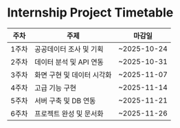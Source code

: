 # Internship Project Timetable

| 주차  | 주제                       | 마감일      |
| ----- | -------------------------- | ----------- |
| 1주차 | 공공데이터 조사 및 기획    | ~2025-10-24 |
| 2주차 | 데이터 분석 및 API 연동    | ~2025-10-31 |
| 3주차 | 화면 구현 및 데이터 시각화 | ~2025-11-07 |
| 4주차 | 고급 기능 구현             | ~2025-11-14 |
| 5주차 | 서버 구축 및 DB 연동       | ~2025-11-21 |
| 6주차 | 프로젝트 완성 및 문서화    | ~2025-11-26 |
